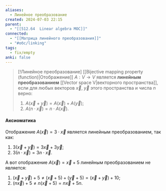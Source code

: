 ```yaml
---
aliases:
  - Линейное преобразование
created: 2024-07-03 22:15
parent:
  - "[[512.64  Linear algebra MOC]]"
connected:
  - "[[Матрица линейного преобразования]]"
  - "#обс/linking"
tags:
  - fix/empty
anki: false
---
```



> [!Линейное преобразование]
> [[Bijective mapping property (function)|Отображение]] $A: V \rightarrow V$ является **линейным преобразованием** [[Vector space V|векторного пространства]], если для любых векторов $\vec{x}{,}\ \vec{y}$  этого пространства и числа $n$ верно:
> 1) $A(\vec{x}+\vec{y})=A(\vec{x}) + A(\vec{y})$;
> 2) $A(n\cdot\vec{x})=n\cdot A(\vec{x})$.

#### Аксиоматика
Отображение $A(\vec{x}) = 3 \cdot \vec{x}$ является линейным преобразованием, так как:  
1) $3(\vec{x} + \vec{y}) = 3\vec{x} + 3\vec{y}$;  
2) $3(n \cdot \vec{x}) = 3n \cdot \vec{x}$.

А вот отображение $A(\vec{x}) = \vec{x} + 5$ линейным преобразованием не является:  
1) $(\vec{x} + \vec{y}) + 5 \neq (\vec{x} + 5) + (\vec{y} + 5) = (\vec{x} + \vec{y}) + 10$;  
2) $(n\vec{x}) + 5 \neq n(\vec{x} + 5) = n\vec{x} + 5n$.




















